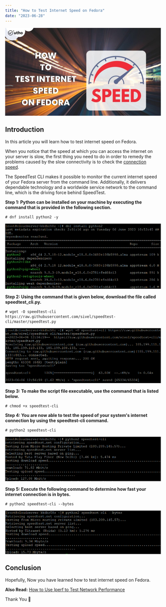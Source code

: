 ```yaml
---
title: "How to Test Internet Speed on Fedora"
date: "2023-06-28"
---
```


![How to Test Internet Speed on Fedora](images/How-to-Test-Internet-Speed-on-Fedora-1024x576.jpg)

## Introduction

In this article you will learn how to test internet speed on Fedora.

When you notice that the speed at which you can access the internet on your server is slow, the first thing you need to do in order to remedy the problems caused by the slow connectivity is to check the [connection speed](https://en.wikipedia.org/wiki/Speedtest.net).

The SpeedTest CLI makes it possible to monitor the current internet speed of your Fedora server from the command line. Additionally, it delivers dependable technology and a worldwide service network to the command line, which is the driving force behind SpeedTest.

**Step 1: Python can be installed on your machine by executing the command that is provided in the following section.**

```
# dnf install python2 -y

```

![How to Test Internet Speed on Fedora](images/image-1145.png)

**Step 2: Using the command that is given below, download the file called speedtest\_cli.py.**

```
# wget -O speedtest-cli https://raw.githubusercontent.com/sivel/speedtest-cli/master/speedtest.py

```

![How to Test Internet Speed on Fedora](images/image-1144.png)

**Step 3: To make the script file executable, use the command that is listed below.**

```
# chmod +x speedtest-cli

```

**Step 4: You are now able to test the speed of your system's internet connection by using the speedtest-cli command.**

```
# python2 speedtest-cli

```

![speed test](images/image-1143.png)

**Step 5: Execute the following command to determine how fast your internet connection is in bytes.**

```
# python2 speedtest-cli --bytes

```

![test internet speed on Fedora](images/image-1142.png)

## Conclusion

Hopefully, Now you have learned how to test internet speed on Fedora.

**Also Read:** [How to Use Iperf to Test Network Performance](https://utho.com/docs/tutorial/how-to-use-iperf-to-test-network-performance/)

Thank You 🙂
